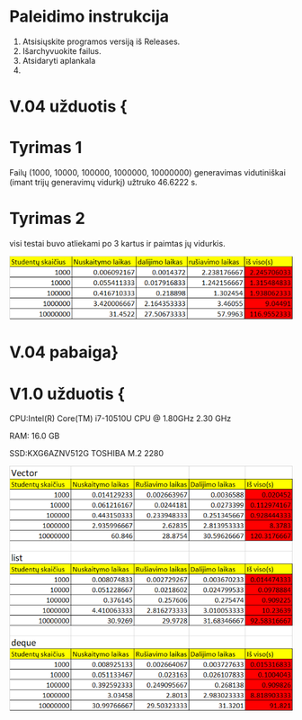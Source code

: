 # Paleidimo instrukcija

1. Atsisiųskite programos versiją iš Releases.
2. Išarchyvuokite failus.
3. Atsidaryti aplankala
4. 

# V.04 užduotis {

# Tyrimas 1

Failų (1000, 10000, 100000, 1000000, 10000000) generavimas vidutiniškai (imant trijų generavimų vidurkį) užtruko 46.6222 s.

# Tyrimas 2

visi testai buvo atliekami po 3 kartus ir paimtas jų vidurkis.

![img_2.png](img_2.png)

# V.04 pabaiga}

# V1.0 užduotis {

CPU:Intel(R) Core(TM) i7-10510U CPU @ 1.80GHz   2.30 GHz

RAM: 16.0 GB

SSD:KXG6AZNV512G TOSHIBA M.2 2280 

![img_3.png](img_3.png)

